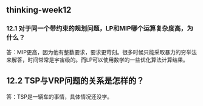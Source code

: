 ## thinking-week12

### 12.1 对于同一个带约束的规划问题，LP和MIP哪个运算复杂度高，为什么？

答：MIP更高，因为他有整数要求，要求更苛刻。很多时候只能采取暴力的穷举法来解答，时间常常是宇宙级的。而LP可以使用数学的一些优化算法计算结果。



## 12.2 TSP与VRP问题的关系是怎样的？

答：TSP是一辆车的事情，具体情况还没学。